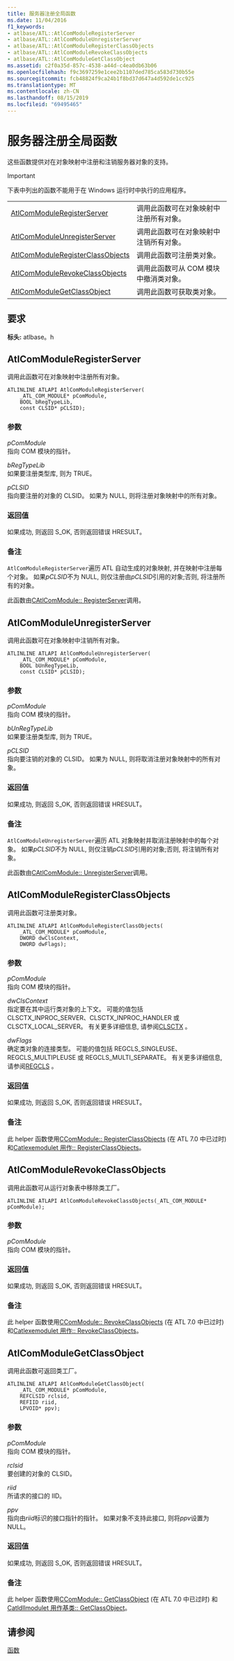 ```yaml
---
title: 服务器注册全局函数
ms.date: 11/04/2016
f1_keywords:
- atlbase/ATL::AtlComModuleRegisterServer
- atlbase/ATL::AtlComModuleUnregisterServer
- atlbase/ATL::AtlComModuleRegisterClassObjects
- atlbase/ATL::AtlComModuleRevokeClassObjects
- atlbase/ATL::AtlComModuleGetClassObject
ms.assetid: c2f0a35d-857c-4538-a44d-c4ea0db63b06
ms.openlocfilehash: f9c3697259e1cee2b1107ded785ca583d730b55e
ms.sourcegitcommit: fcb48824f9ca24b1f8bd37d647a4d592de1cc925
ms.translationtype: MT
ms.contentlocale: zh-CN
ms.lasthandoff: 08/15/2019
ms.locfileid: "69495465"
---
```

# <a name="server-registration-global-functions"></a>服务器注册全局函数

这些函数提供对在对象映射中注册和注销服务器对象的支持。

> [!IMPORTANT]
>  下表中列出的函数不能用于在 Windows 运行时中执行的应用程序。

|||
|-|-|
|[AtlComModuleRegisterServer](#atlcommoduleregisterserver)|调用此函数可在对象映射中注册所有对象。|
|[AtlComModuleUnregisterServer](#atlcommoduleunregisterserver)|调用此函数可在对象映射中注销所有对象。|
|[AtlComModuleRegisterClassObjects](#atlcommoduleregisterclassobjects)|调用此函数可注册类对象。|
|[AtlComModuleRevokeClassObjects](#atlcommodulerevokeclassobjects)|调用此函数可从 COM 模块中撤消类对象。|
|[AtlComModuleGetClassObject](#atlcommodulegetclassobject)|调用此函数可获取类对象。|

## <a name="requirements"></a>要求

**标头:** atlbase。h

##  <a name="atlcommoduleregisterserver"></a>  AtlComModuleRegisterServer

调用此函数可在对象映射中注册所有对象。

```
ATLINLINE ATLAPI AtlComModuleRegisterServer(
    _ATL_COM_MODULE* pComModule,
    BOOL bRegTypeLib,
    const CLSID* pCLSID);
```

### <a name="parameters"></a>参数

*pComModule*<br/>
指向 COM 模块的指针。

*bRegTypeLib*<br/>
如果要注册类型库, 则为 TRUE。

*pCLSID*<br/>
指向要注册的对象的 CLSID。 如果为 NULL, 则将注册对象映射中的所有对象。

### <a name="return-value"></a>返回值

如果成功, 则返回 S_OK, 否则返回错误 HRESULT。

### <a name="remarks"></a>备注

`AtlComModuleRegisterServer`遍历 ATL 自动生成的对象映射, 并在映射中注册每个对象。 如果*pCLSID*不为 NULL, 则仅注册由*pCLSID*引用的对象;否则, 将注册所有的对象。

此函数由[CAtlComModule:: RegisterServer](catlcommodule-class.md#registerserver)调用。

##  <a name="atlcommoduleunregisterserver"></a>  AtlComModuleUnregisterServer

调用此函数可在对象映射中注销所有对象。

```
ATLINLINE ATLAPI AtlComModuleUnregisterServer(
    _ATL_COM_MODULE* pComModule,
    BOOL bUnRegTypeLib,
    const CLSID* pCLSID);
```

### <a name="parameters"></a>参数

*pComModule*<br/>
指向 COM 模块的指针。

*bUnRegTypeLib*<br/>
如果要注册类型库, 则为 TRUE。

*pCLSID*<br/>
指向要注销的对象的 CLSID。 如果为 NULL, 则将取消注册对象映射中的所有对象。

### <a name="return-value"></a>返回值

如果成功, 则返回 S_OK, 否则返回错误 HRESULT。

### <a name="remarks"></a>备注

`AtlComModuleUnregisterServer`遍历 ATL 对象映射并取消注册映射中的每个对象。 如果*pCLSID*不为 NULL, 则仅注销*pCLSID*引用的对象;否则, 将注销所有对象。

此函数由[CAtlComModule:: UnregisterServer](catlcommodule-class.md#unregisterserver)调用。

##  <a name="atlcommoduleregisterclassobjects"></a>AtlComModuleRegisterClassObjects

调用此函数可注册类对象。

```
ATLINLINE ATLAPI AtlComModuleRegisterClassObjects(
    _ATL_COM_MODULE* pComModule,
    DWORD dwClsContext,
    DWORD dwFlags);
```

### <a name="parameters"></a>参数

*pComModule*<br/>
指向 COM 模块的指针。

*dwClsContext*<br/>
指定要在其中运行类对象的上下文。 可能的值包括 CLSCTX_INPROC_SERVER、CLSCTX_INPROC_HANDLER 或 CLSCTX_LOCAL_SERVER。 有关更多详细信息, 请参阅[CLSCTX](/windows/win32/api/wtypesbase/ne-wtypesbase-clsctx) 。

*dwFlags*<br/>
确定类对象的连接类型。 可能的值包括 REGCLS_SINGLEUSE、REGCLS_MULTIPLEUSE 或 REGCLS_MULTI_SEPARATE。 有关更多详细信息, 请参阅[REGCLS](/windows/win32/api/combaseapi/ne-combaseapi-regcls) 。

### <a name="return-value"></a>返回值

如果成功, 则返回 S_OK, 否则返回错误 HRESULT。

### <a name="remarks"></a>备注

此 helper 函数使用[CComModule:: RegisterClassObjects](ccommodule-class.md#registerclassobjects) (在 ATL 7.0 中已过时) 和[Catlexemodulet 用作:: RegisterClassObjects](catlexemodulet-class.md#registerclassobjects)。

##  <a name="atlcommodulerevokeclassobjects"></a>AtlComModuleRevokeClassObjects

调用此函数可从运行对象表中移除类工厂。

```
ATLINLINE ATLAPI AtlComModuleRevokeClassObjects(_ATL_COM_MODULE* pComModule);
```

### <a name="parameters"></a>参数

*pComModule*<br/>
指向 COM 模块的指针。

### <a name="return-value"></a>返回值

如果成功, 则返回 S_OK, 否则返回错误 HRESULT。

### <a name="remarks"></a>备注

此 helper 函数使用[CComModule:: RevokeClassObjects](ccommodule-class.md#revokeclassobjects) (在 ATL 7.0 中已过时) 和[Catlexemodulet 用作:: RevokeClassObjects](catlexemodulet-class.md#revokeclassobjects)。

##  <a name="atlcommodulegetclassobject"></a>  AtlComModuleGetClassObject

调用此函数可返回类工厂。

```
ATLINLINE ATLAPI AtlComModuleGetClassObject(
    _ATL_COM_MODULE* pComModule,
    REFCLSID rclsid,
    REFIID riid,
    LPVOID* ppv);
```

### <a name="parameters"></a>参数

*pComModule*<br/>
指向 COM 模块的指针。

*rclsid*<br/>
要创建的对象的 CLSID。

*riid*<br/>
所请求的接口的 IID。

*ppv*<br/>
指向由*riid*标识的接口指针的指针。 如果对象不支持此接口, 则将*ppv*设置为 NULL。

### <a name="return-value"></a>返回值

如果成功, 则返回 S_OK, 否则返回错误 HRESULT。

### <a name="remarks"></a>备注

此 helper 函数使用[CComModule:: GetClassObject](ccommodule-class.md#getclassobject) (在 ATL 7.0 中已过时) 和[Catldllmodulet 用作基类:: GetClassObject](catldllmodulet-class.md#getclassobject)。

## <a name="see-also"></a>请参阅

[函数](../../atl/reference/atl-functions.md)
